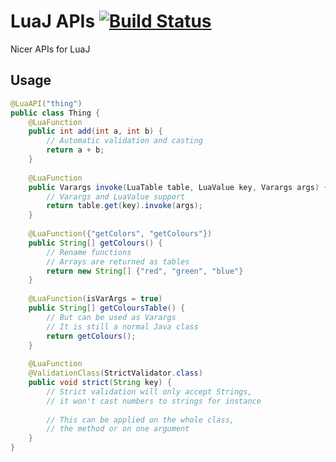 # LuaJ APIs [![Build Status](https://travis-ci.org/SquidDev/luaj.api.svg?branch=master)](https://travis-ci.org/SquidDev/luaj.api)
Nicer APIs for LuaJ
 
## Usage
```java
@LuaAPI("thing")
public class Thing {
	@LuaFunction
	public int add(int a, int b) {
		// Automatic validation and casting
		return a + b;
	}
	
	@LuaFunction
	public Varargs invoke(LuaTable table, LuaValue key, Varargs args) {
		// Varargs and LuaValue support
		return table.get(key).invoke(args);
	}
	
	@LuaFunction({"getColors", "getColours"})
	public String[] getColours() {
		// Rename functions
		// Arrays are returned as tables
		return new String[] {"red", "green", "blue"}
	}
	
	@LuaFunction(isVarArgs = true)
	public String[] getColoursTable() {
		// But can be used as Varargs
		// It is still a normal Java class
		return getColours();
	}
	
	@LuaFunction
	@ValidationClass(StrictValidator.class)
	public void strict(String key) {
		// Strict validation will only accept Strings, 
		// it won't cast numbers to strings for instance
		
		// This can be applied on the whole class, 
		// the method or on one argument
	}
}
```
